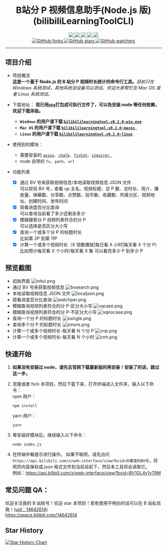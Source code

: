 <div align="center">
    <h1>B站分 P 视频信息助手(Node.js 版)(bilibiliLearningToolCLI)</h1>
    <div>
        <a href="https://www.npmjs.com/package/axios">
            <img src="https://raster.shields.io/badge/axios-0.27.2-brightgreen.svg" />
        </a>
        <a href="https://www.npmjs.com/package/chalk">
            <img src="https://raster.shields.io/badge/chalk-5.0.1-brightgreen.svg" />
        </a>
        <a href="https://www.npmjs.com/package/figlet">
            <img src="https://raster.shields.io/badge/figlet-1.5.2-brightgreen.svg" />
        </a>
        <a href="https://www.npmjs.com/package/inquirer">
            <img src="https://raster.shields.io/badge/inquirer-9.0.0-brightgreen.svg" />
        </a>
        <a href="https://www.npmjs.com/package/pkg">
            <img src="https://raster.shields.io/badge/pkg-5.7.0-brightgreen.svg" />
        </a>
    </div>
    <div>
        <a href="https://github.com/freysu/bilibiliLearningToolCLI">
            <img title="GitHub forks" src="https://img.shields.io/github/forks/freysu/bilibiliLearningToolCLI.svg?style=social" />
        </a>
        <a href="https://github.com/freysu/bilibiliLearningToolCLI">
            <img title="GitHub stars" src="https://img.shields.io/github/stars/freysu/bilibiliLearningToolCLI.svg?style=social" />
        </a>
        <a href="https://github.com/freysu/bilibiliLearningToolCLI">
            <img title="GitHub watchers"
                src="https://img.shields.io/github/watchers/freysu/bilibiliLearningToolCLI.svg?style=social" />
        </a>
    </div>
</div>

---

## 项目介绍

- 项目概况  
  **这是一个基于 Node.js 的 B 站分 P 视频时长统计的命令行工具。**_目前只在 Windows 系统测试，其他系统没设备可以测试。欢迎大家帮忙在 Mac OS 或者 Linux 系统测试。_

- 下载地址：
  **现已用<a href="https://www.npmjs.com/package/pkg">`pkg`</a>打包成可执行文件了，可以免安装 node 等任何依赖，欢迎下载体验。**

  - **`Windows` 的用户请下载 <a href="https://github.com/freysu/bilibiliLearningToolCLI/releases/download/v0.2.0/bilibililearningtool.v0.2.0-win.exe">`bilibililearningtool.v0.2.0-win.exe`</a>**
  - **`Mac OS` 的用户请下载 <a href="https://github.com/freysu/bilibiliLearningToolCLI/releases/download/v0.2.0/bilibililearningtool.v0.2.0-macos">`bilibililearningtool.v0.2.0-macos `</a>**
  - **`Linux` 的用户请下载 <a href="https://github.com/freysu/bilibiliLearningToolCLI/releases/download/v0.2.0/bilibililearningtool.v0.2.0-linux">`bilibililearningtool.v0.2.0-linux`</a>**

- 使用到的模块：

  - 需要安装的
    <a href="https://www.npmjs.com/package/axios">`axios`</a>、<a href="https://www.npmjs.com/package/chalk">`chalk`</a>、<a href="https://www.npmjs.com/package/figlet">`figlet`</a>、<a href="https://www.npmjs.com/package/inquirer">`inquirer `</a>
  - node 自带的
    `fs`、`path`、`url`

- 功能列表

  - [x] 通过 BV 号来获取视频信息/本地读取视频信息 JSON 文件  
         可以校验 BV 号，查看 up 主名、视频标题、总 P 数、总时长、简介、播放量、弹幕数、分享数、点赞数、投币数、收藏数、所属分区、视频地址、创建时间、发布时间
  - [x] 观看进度百分比查询  
         可以查询当前看了多少还剩余多少
  - [x] 模糊搜索分 P 视频列表符合的分 P  
         可以选择是否区分大小写
  - [x] 查询一个或多个分 P 的标题时长  
         比如第 2P 到第 11P
  - [x] 计算一个或多个视频时长（X 倍数播放|每日看 X 小时|每天看 X 个分 P）  
         比如预计每天看 X 个小时/每天看 X 集 可以看完多少 P 到多少 P

## 预览截图

- 初始界面
  ![initui.png](https://s2.loli.net/2022/06/27/v8CmQFR3lfJKbS1.png)
- 通过 BV 号来获取视频信息
  ![bvsearch.png](https://s2.loli.net/2022/06/27/NAeImzcRlr6Yuqn.png)
- 本地读取视频信息 JSON 文件
  ![localjson.png](https://s2.loli.net/2022/06/27/MQnT92oPlIE1z4G.png)
- 观看进度百分比查询
  ![watchper.png](https://s2.loli.net/2022/06/27/G3wyDkQPjKWlb65.png)
- 模糊查询视频列表符合的分 P-区分大小写
  ![vqcase.png](https://s2.loli.net/2022/06/27/57PNk3nUoAWhaFi.png)
- 模糊查询视频列表符合的分 P-不区分大小写
  ![vqnocase.png](https://s2.loli.net/2022/06/27/4KHN3RqrWyGaUt2.png)
- 查询一个分 P 的标题时长
  ![ssingle.png](https://s2.loli.net/2022/06/27/GVxR2BN4eJu9dkh.png)
- 查询多个分 P 的标题时长
  ![smore.png](https://s2.loli.net/2022/06/27/4klzQKwH31nVt2u.png)
- 计算一个或多个视频时长-每天看 N 个分 P
  ![cnp.png](https://s2.loli.net/2022/06/27/YzogwQ3m2CxRE1A.png)
- 计算一个或多个视频时长-每天看 N 个小时
  ![cnh.png](https://s2.loli.net/2022/06/27/8Sog1npIrHFuxh3.png)

## 快速开始

1. **如果没有安装过 node，请先去官网下载最新版的再安装！安装了的话，跳过这一步。**

1. 克隆或者 fork 本项目，然后下载下来，打开终端进入文件夹，输入以下命令：  
    npm 用户：
   ```
   npm install
   ```
   yarn 用户：
   ```
   yarn
   ```
1. 等安装好模块后，继续输入以下命令：
   ```
   node index.js
   ```
1. 在终端中看提示进行操作。
   如果不联网，请先访问`https://api.bilibili.com/x/web-interface/view?bvid=你要查的BV号`，将网页内容保存成.json 格式文件到当前目前下，然后本工具将会读取它。  
   例如：https://api.bilibili.com/x/web-interface/view?bvid=BV1GL4y1v79M

## 常见问题 QA：

欢迎关注我的 B 站账号！欢迎 star 本项目！若有使用不明白的话可以在 B 站私信我！<a href="https://space.bilibili.com/14642614">(uid：14642614)</a>  
<a href="https://space.bilibili.com/14642614">https://space.bilibili.com/14642614</a>

## Star History

[![Star History Chart](https://api.star-history.com/svg?repos=freysu/bilibiliLearningToolCLI&type=Date)](https://star-history.com/#freysu/bilibiliLearningToolCLI&Date)

